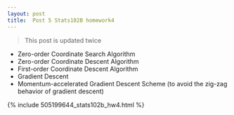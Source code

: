 ```yaml
---
layout: post
title:  Post 5 Stats102B homework4
---
```

> This post is updated twice

- Zero-order Coordinate Search Algorithm
- Zero-order Coordinate Descent Algorithm
- First-order Coordinate Descent Algorithm
- Gradient Descent
- Momentum-accelerated Gradient Descent Scheme (to avoid the zig-zag behavior of gradient descent)

<object data="homework4.pdf" width="1000" height="1000" type='application/pdf'/>

{% include 505199644_stats102b_hw4.html %}
